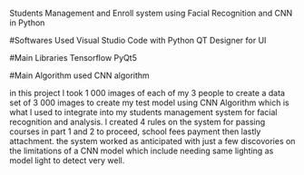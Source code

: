 Students Management and Enroll system using Facial Recognition and CNN in Python 

#Softwares Used
Visual Studio Code with Python
QT Designer for UI

#Main Libraries 
Tensorflow
PyQt5

#Main Algorithm used
CNN algorithm 

in this project l took 1 000 images of each of my 3 people to create a data set of 3 000 images to create my test model using CNN Algorithm which is what l used 
to integrate into my students management system for facial recognition and analysis. l created 4 rules on the system for passing courses in part 1 and 2 to proceed,
school fees payment then lastly attachment. the system worked as anticipated with just a few discovories on the limitations of a CNN model which include needing 
same lighting as model light to detect very well.
